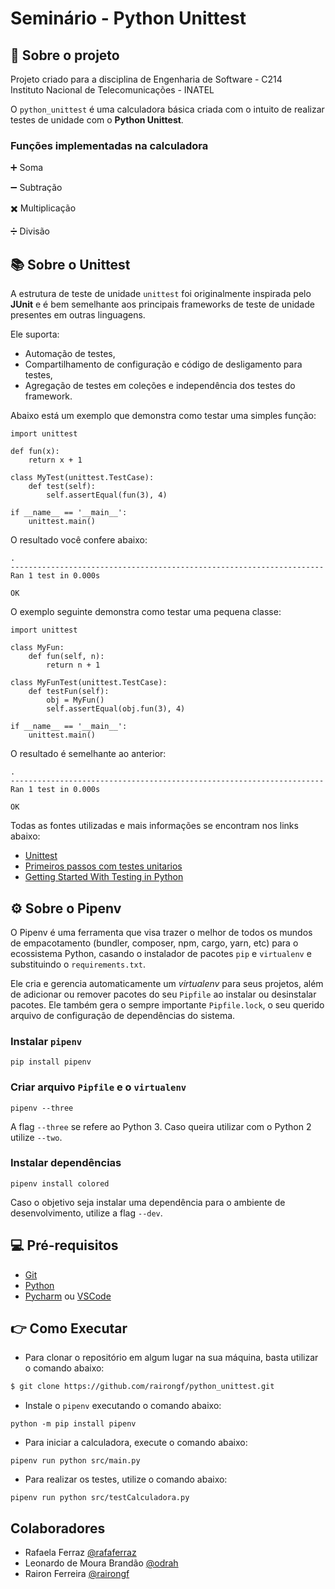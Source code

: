 # Seminário - Python Unittest

## :scroll: Sobre o projeto

Projeto criado para a disciplina de Engenharia de Software - C214
<br/>
Instituto Nacional de Telecomunicações - INATEL

O ``python_unittest`` é uma calculadora básica criada com o intuito de realizar testes de unidade com o **Python Unittest**.

### Funções implementadas na calculadora
:heavy_plus_sign: Soma
<br/>

:heavy_minus_sign: Subtração
<br/>

:heavy_multiplication_x: Multiplicação
<br/>

:heavy_division_sign: Divisão

## :books: Sobre o Unittest

A estrutura de teste de unidade `unittest` foi originalmente inspirada pelo **JUnit** e é bem semelhante aos principais frameworks de teste de unidade presentes em outras linguagens.

Ele suporta: 
- Automação de testes,
- Compartilhamento de configuração e código de desligamento para testes,
- Agregação de testes em coleções e independência dos testes do framework.

Abaixo está um exemplo que demonstra como testar uma simples função:
```
import unittest

def fun(x):
    return x + 1

class MyTest(unittest.TestCase):
    def test(self):
        self.assertEqual(fun(3), 4)

if __name__ == '__main__':
    unittest.main()
```
O resultado você confere abaixo:
```
.
----------------------------------------------------------------------
Ran 1 test in 0.000s

OK
```
O exemplo seguinte demonstra como testar uma pequena classe:
```
import unittest

class MyFun:
    def fun(self, n):
        return n + 1

class MyFunTest(unittest.TestCase):
    def testFun(self):
        obj = MyFun()
        self.assertEqual(obj.fun(3), 4)

if __name__ == '__main__':
    unittest.main()
```
O resultado é semelhante ao anterior:
```
.
----------------------------------------------------------------------
Ran 1 test in 0.000s

OK
```

Todas as fontes utilizadas e mais informações se encontram nos links abaixo:

- [Unittest](https://docs.python.org/3/library/unittest.html)
- [Primeiros passos com testes unitarios](http://devfuria.com.br/python/tdd-primeiros-passos-com-testes-unitarios/)
- [Getting Started With Testing in Python](https://realpython.com/python-testing/#choosing-a-test-runner)

## ⚙ Sobre o Pipenv

O Pipenv é uma ferramenta que visa trazer o melhor de todos os mundos de empacotamento (bundler, composer, npm, cargo, yarn, etc) para o ecossistema Python, casando o instalador de pacotes ``pip`` e ``virtualenv`` e substituindo o ``requirements.txt``.

Ele cria e gerencia automaticamente um *virtualenv* para seus projetos, além de adicionar ou remover pacotes do seu ``Pipfile`` ao instalar ou desinstalar pacotes. Ele também gera o sempre importante ``Pipfile.lock``, o seu querido arquivo de configuração de dependências do sistema.

### Instalar ``pipenv``
```
pip install pipenv
```
### Criar arquivo ``Pipfile`` e o ``virtualenv``
```
pipenv --three
```
A flag ``--three`` se refere ao Python 3. Caso queira utilizar com o Python 2 utilize ``--two``.
### Instalar dependências
```
pipenv install colored
```
Caso o objetivo seja instalar uma dependência para o ambiente de desenvolvimento, utilize a flag ``--dev``.
## :computer: Pré-requisitos

- [Git](https://git-scm.com/)
- [Python](https://www.python.org/downloads/)
- [Pycharm](https://www.jetbrains.com/pt-br/pycharm/download/#section=windows) ou [VSCode](https://code.visualstudio.com/)

## :point_right: Como Executar

- Para clonar o repositório em algum lugar na sua máquina, basta utilizar o comando abaixo:
```bash
$ git clone https://github.com/rairongf/python_unittest.git
```
- Instale o `pipenv` executando o comando abaixo:
```
python -m pip install pipenv
```
- Para iniciar a calculadora, execute o comando abaixo:
```
pipenv run python src/main.py
```
- Para realizar os testes, utilize o comando abaixo:
```
pipenv run python src/testCalculadora.py
```

## Colaboradores
- Rafaela Ferraz [@rafaferraz](https://github.com/rafaferraz)
- Leonardo de Moura Brandão [@odrah](https://github.com/odrah)
- Rairon Ferreira [@rairongf](https://github.com/rairongf)
